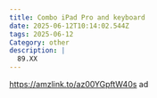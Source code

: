 ```yaml
---
title: Combo iPad Pro and keyboard
date: 2025-06-12T10:14:02.544Z
tags: 2025-06-12
Category: other
description: |
  89.XX
---
```



https://amzlink.to/az00YGpftW40s   ad